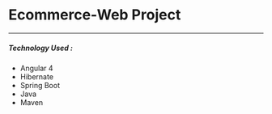 # Ecommerce-Web Project

***

##### Technology Used :

- Angular 4
- Hibernate
- Spring Boot
- Java
- Maven


  
